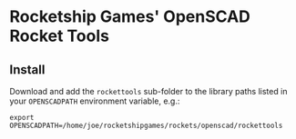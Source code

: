 # Rocketship Games' OpenSCAD Rocket Tools

## Install

Download and add the `rockettools` sub-folder to the library paths
listed in your `OPENSCADPATH` environment variable, e.g.:

```
export OPENSCADPATH=/home/joe/rocketshipgames/rockets/openscad/rockettools
```
